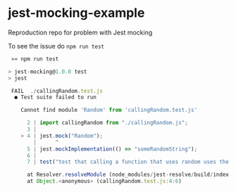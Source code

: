 # jest-mocking-example
Reproduction repo for problem with Jest mocking

To see the issue do `npm run test`

```javascript
 »» npm run test

> jest-mocking@1.0.0 test
> jest

 FAIL  ./callingRandom.test.js
  ● Test suite failed to run

    Cannot find module 'Random' from 'callingRandom.test.js'

      2 | import callingRandom from "./callingRandom.js";
      3 |
    > 4 | jest.mock("Random");
        |      ^
      5 | jest.mockImplementation(() => "someRandomString");
      6 |
      7 | test("test that calling a function that uses random uses the mock", () => {

      at Resolver.resolveModule (node_modules/jest-resolve/build/index.js:306:11)
      at Object.<anonymous> (callingRandom.test.js:4:6)


```
